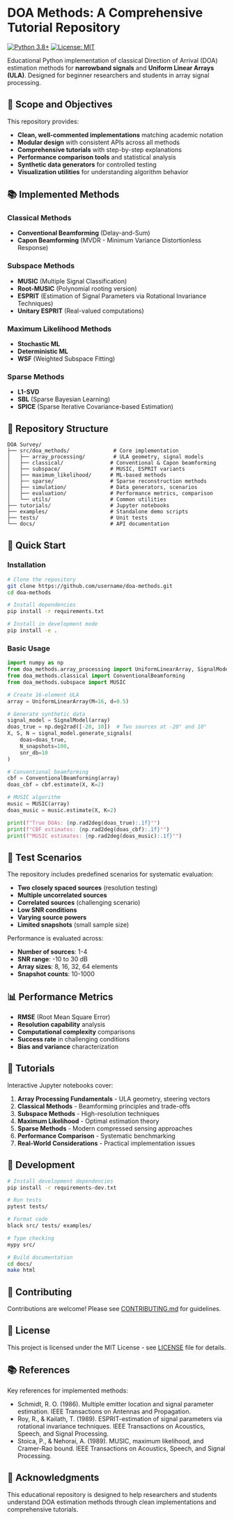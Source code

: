 # DOA Methods: A Comprehensive Tutorial Repository

[![Python 3.8+](https://img.shields.io/badge/python-3.8+-blue.svg)](https://www.python.org/downloads/)
[![License: MIT](https://img.shields.io/badge/License-MIT-yellow.svg)](https://opensource.org/licenses/MIT)

Educational Python implementation of classical Direction of Arrival (DOA) estimation methods for **narrowband signals** and **Uniform Linear Arrays (ULA)**. Designed for beginner researchers and students in array signal processing.

## 🎯 Scope and Objectives

This repository provides:
- **Clean, well-commented implementations** matching academic notation
- **Modular design** with consistent APIs across all methods
- **Comprehensive tutorials** with step-by-step explanations
- **Performance comparison tools** and statistical analysis
- **Synthetic data generators** for controlled testing
- **Visualization utilities** for understanding algorithm behavior

## 📚 Implemented Methods

### Classical Methods
- **Conventional Beamforming** (Delay-and-Sum)
- **Capon Beamforming** (MVDR - Minimum Variance Distortionless Response)

### Subspace Methods  
- **MUSIC** (Multiple Signal Classification)
- **Root-MUSIC** (Polynomial rooting version)
- **ESPRIT** (Estimation of Signal Parameters via Rotational Invariance Techniques)
- **Unitary ESPRIT** (Real-valued computations)

### Maximum Likelihood Methods
- **Stochastic ML** 
- **Deterministic ML**
- **WSF** (Weighted Subspace Fitting)

### Sparse Methods
- **L1-SVD** 
- **SBL** (Sparse Bayesian Learning)
- **SPICE** (Sparse Iterative Covariance-based Estimation)

## 📁 Repository Structure

```
DOA Survey/
├── src/doa_methods/              # Core implementation
│   ├── array_processing/         # ULA geometry, signal models
│   ├── classical/               # Conventional & Capon beamforming
│   ├── subspace/                # MUSIC, ESPRIT variants
│   ├── maximum_likelihood/      # ML-based methods
│   ├── sparse/                  # Sparse reconstruction methods
│   ├── simulation/              # Data generators, scenarios
│   ├── evaluation/              # Performance metrics, comparison
│   └── utils/                   # Common utilities
├── tutorials/                   # Jupyter notebooks
├── examples/                    # Standalone demo scripts
├── tests/                       # Unit tests
└── docs/                        # API documentation
```

## 🚀 Quick Start

### Installation

```bash
# Clone the repository
git clone https://github.com/username/doa-methods.git
cd doa-methods

# Install dependencies
pip install -r requirements.txt

# Install in development mode
pip install -e .
```

### Basic Usage

```python
import numpy as np
from doa_methods.array_processing import UniformLinearArray, SignalModel
from doa_methods.classical import ConventionalBeamforming
from doa_methods.subspace import MUSIC

# Create 16-element ULA
array = UniformLinearArray(M=16, d=0.5)

# Generate synthetic data
signal_model = SignalModel(array)
doas_true = np.deg2rad([-20, 10])  # Two sources at -20° and 10°
X, S, N = signal_model.generate_signals(
    doas=doas_true, 
    N_snapshots=100, 
    snr_db=10
)

# Conventional beamforming
cbf = ConventionalBeamforming(array)
doas_cbf = cbf.estimate(X, K=2)

# MUSIC algorithm
music = MUSIC(array)  
doas_music = music.estimate(X, K=2)

print(f"True DOAs: {np.rad2deg(doas_true):.1f}°")
print(f"CBF estimates: {np.rad2deg(doas_cbf):.1f}°")
print(f"MUSIC estimates: {np.rad2deg(doas_music):.1f}°")
```

## 🔬 Test Scenarios

The repository includes predefined scenarios for systematic evaluation:

- **Two closely spaced sources** (resolution testing)
- **Multiple uncorrelated sources** 
- **Correlated sources** (challenging scenario)
- **Low SNR conditions**
- **Varying source powers**
- **Limited snapshots** (small sample size)

Performance is evaluated across:
- **Number of sources**: 1-4
- **SNR range**: -10 to 30 dB  
- **Array sizes**: 8, 16, 32, 64 elements
- **Snapshot counts**: 10-1000

## 📊 Performance Metrics

- **RMSE** (Root Mean Square Error)
- **Resolution capability** analysis
- **Computational complexity** comparisons
- **Success rate** in challenging conditions
- **Bias and variance** characterization

## 📖 Tutorials

Interactive Jupyter notebooks cover:

1. **Array Processing Fundamentals** - ULA geometry, steering vectors
2. **Classical Methods** - Beamforming principles and trade-offs
3. **Subspace Methods** - High-resolution techniques
4. **Maximum Likelihood** - Optimal estimation theory
5. **Sparse Methods** - Modern compressed sensing approaches
6. **Performance Comparison** - Systematic benchmarking
7. **Real-World Considerations** - Practical implementation issues

## 🔧 Development

```bash
# Install development dependencies
pip install -r requirements-dev.txt

# Run tests
pytest tests/

# Format code
black src/ tests/ examples/

# Type checking
mypy src/

# Build documentation
cd docs/
make html
```

## 📝 Contributing

Contributions are welcome! Please see [CONTRIBUTING.md](CONTRIBUTING.md) for guidelines.

## 📄 License

This project is licensed under the MIT License - see [LICENSE](LICENSE) file for details.

## 📚 References

Key references for implemented methods:
- Schmidt, R. O. (1986). Multiple emitter location and signal parameter estimation. IEEE Transactions on Antennas and Propagation.
- Roy, R., & Kailath, T. (1989). ESPRIT-estimation of signal parameters via rotational invariance techniques. IEEE Transactions on Acoustics, Speech, and Signal Processing.
- Stoica, P., & Nehorai, A. (1989). MUSIC, maximum likelihood, and Cramer-Rao bound. IEEE Transactions on Acoustics, Speech, and Signal Processing.

## 🤝 Acknowledgments

This educational repository is designed to help researchers and students understand DOA estimation methods through clean implementations and comprehensive tutorials.